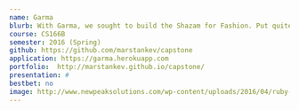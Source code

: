 ```yaml
---
name: Garma
blurb: With Garma, we sought to build the Shazam for Fashion. Put quite simply, if you have an image of a person whose fashion you admire, our app should help you find the items of clothing you are interested in.
course: CS166B
semester: 2016 (Spring)
github: https://github.com/marstankev/capstone
application: https://garma.herokuapp.com
portfolio:  http://marstankev.github.io/capstone/
presentation: #
bestbet: no
image: http://www.newpeaksolutions.com/wp-content/uploads/2016/04/ruby-on-rails.jpg
---
```

